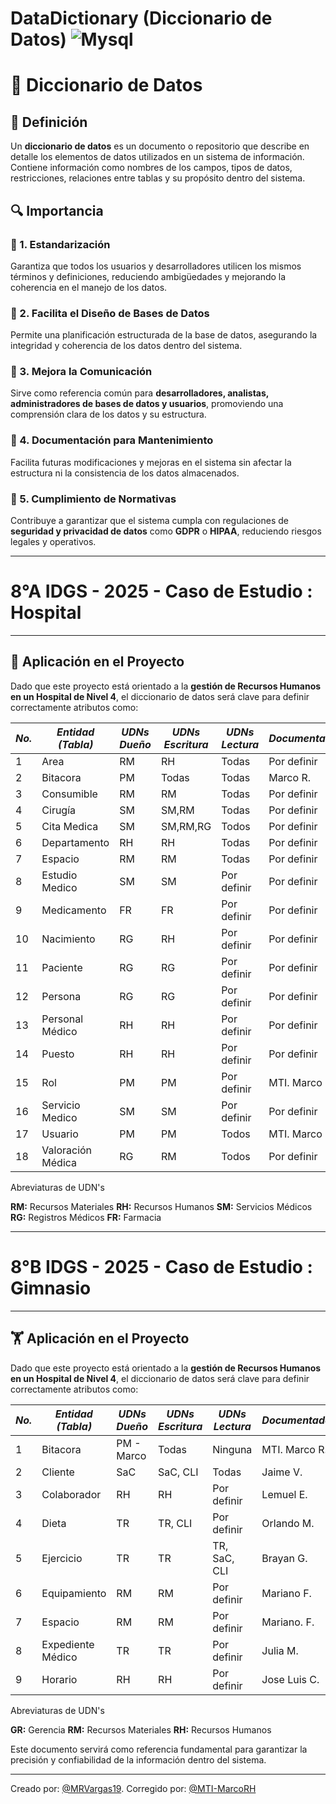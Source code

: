    #  DataDictionary (Diccionario de Datos) ![Mysql](https://img.shields.io/badge/MySQL-00000F?style=for-the-badge&logo=mysql&logoColor=white)

# 📖 Diccionario de Datos  

## 📌 Definición  
Un **diccionario de datos** es un documento o repositorio que describe en detalle los elementos de datos utilizados en un sistema de información. Contiene información como nombres de los campos, tipos de datos, restricciones, relaciones entre tablas y su propósito dentro del sistema.  

## 🔍 Importancia  

### 📌 1. Estandarización  
Garantiza que todos los usuarios y desarrolladores utilicen los mismos términos y definiciones, reduciendo ambigüedades y mejorando la coherencia en el manejo de los datos.  

### 📌 2. Facilita el Diseño de Bases de Datos  
Permite una planificación estructurada de la base de datos, asegurando la integridad y coherencia de los datos dentro del sistema.  

### 📌 3. Mejora la Comunicación  
Sirve como referencia común para **desarrolladores, analistas, administradores de bases de datos y usuarios**, promoviendo una comprensión clara de los datos y su estructura.  

### 📌 4. Documentación para Mantenimiento  
Facilita futuras modificaciones y mejoras en el sistema sin afectar la estructura ni la consistencia de los datos almacenados.  

### 📌 5. Cumplimiento de Normativas  
Contribuye a garantizar que el sistema cumpla con regulaciones de **seguridad y privacidad de datos** como **GDPR** o **HIPAA**, reduciendo riesgos legales y operativos.  


---
# 8°A IDGS - 2025 -   Caso de Estudio : Hospital
---
## 🏥 Aplicación en el Proyecto  
Dado que este proyecto está orientado a la **gestión de Recursos Humanos en un Hospital de Nivel 4**, el diccionario de datos será clave para definir correctamente atributos como:  

|*No.*|*Entidad (Tabla)* |*UDNs Dueño*|*UDNs Escritura*|*UDNs Lectura*|*Documentador*|
|----------|--------|---|-------------|---|----|
|1|Area|RM|RH|Todas|Por definir|
|2|Bitacora|PM|Todas|Todas|Marco R.|
|3|Consumible|RM|RM|Todas|Por definir|
|4|Cirugía|SM|SM,RM|Todas|Por definir|
|5|Cita Medica|SM|SM,RM,RG|Todos|Por definir|
|6|Departamento|RH|RH|Todas|Por definir|
|7|Espacio|RM|RM|Todas|Por definir|
|8|Estudio Medico|SM|SM|Por definir|Por definir|
|9|Medicamento|FR|FR|Por definir|Por definir|
|10|Nacimiento|RG|RH|Por definir|Por definir|
|11|Paciente|RG|RG|Por definir|Por definir|
|12|Persona|RG|RG|Por definir|Por definir|
|13|Personal Médico|RH|RH|Por definir|Por definir|
|14|Puesto|RH|RH|Por definir|Por definir|
|15|Rol|PM|PM|Por definir|MTI. Marco R.|
|16|Servicio Medico|SM|SM|Por definir|Por definir|
|17|Usuario|PM|PM|Todos|MTI. Marco R.|
|18|Valoración Médica|RG|RM|Todos|Por definir|


Abreviaturas de UDN's

   **RM:** Recursos Materiales
   **RH:** Recursos Humanos
   **SM:** Servicios Médicos
   **RG:** Registros Médicos
   **FR:** Farmacia



---
# 8°B IDGS - 2025 -   Caso de Estudio : Gimnasio
---
## 🏋️ Aplicación en el Proyecto  
Dado que este proyecto está orientado a la **gestión de Recursos Humanos en un Hospital de Nivel 4**, el diccionario de datos será clave para definir correctamente atributos como:  


|*No.*|*Entidad (Tabla)* |*UDNs Dueño*|*UDNs Escritura*|*UDNs Lectura*|*Documentador*|
|----------|--------|---|-------------|---|----|
|1|Bitacora|PM - Marco|Todas|Ninguna|MTI. Marco R.|
|2|Cliente|SaC|SaC, CLI|Todas|Jaime V.|
|3|Colaborador|RH|RH| Por definir|Lemuel E.|
|4|Dieta|TR|TR, CLI|Por definir|Orlando M.|
|5|Ejercicio|TR|TR|TR, SaC, CLI|Brayan G.|
|6|Equipamiento|RM|RM|Por definir|Mariano F.|
|7|Espacio|RM|RM|Por definir|Mariano. F.|
|8|Expediente Médico|TR|TR|Por definir|Julia M.|
|9|Horario|RH|RH|Por definir|Jose Luis C.|


Abreviaturas de UDN's

   **GR:** Gerencia
   **RM:** Recursos Materiales
   **RH:** Recursos Humanos



Este documento servirá como referencia fundamental para garantizar la precisión y confiabilidad de la información dentro del sistema.  


---
Creado por: [@MRVargas19](https://github.com/MRVargas19).
Corregido por: [@MTI-MarcoRH](https://github.com/MTI-MarcoRH)

